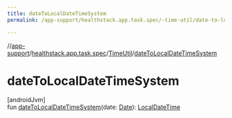 ```yaml
---
title: dateToLocalDateTimeSystem
permalink: /app-support/healthstack.app.task.spec/-time-util/date-to-local-date-time-system.html

---
```

//[app-support](../../../index.html)/[healthstack.app.task.spec](../index.html)/[TimeUtil](index.html)/[dateToLocalDateTimeSystem](date-to-local-date-time-system.html)



# dateToLocalDateTimeSystem



[androidJvm]\
fun [dateToLocalDateTimeSystem](date-to-local-date-time-system.html)(date: [Date](https://developer.android.com/reference/kotlin/java/util/Date.html)): [LocalDateTime](https://developer.android.com/reference/kotlin/java/time/LocalDateTime.html)




